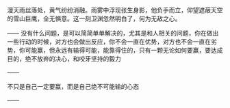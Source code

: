 漫天雨丝落处，黄气纷纷消融。雨雾中浮现张生身影，他负手而立，仰望遮蔽天空的雪山巨鹰，全无惧意。这一刻卫渊忽然明白了，何为无敌之心。

——
没有什么问题，是可以简简单单解决的，尤其是和人相关的问题，你在做出一些行动的时候，对方也会做出反应，你不会一直在优势，对方也不会一直在劣势，你可能赢，但永远有输得可能，能靠得住的，只有一颗无论如何要赢，要达成目的，绝不放弃的决心，和咬牙坚持的毅力

——

不只是自己一定要赢，而是自己绝不可能输的心态

——


